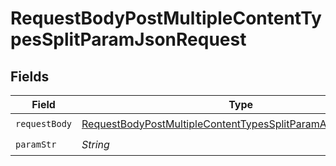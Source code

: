 # RequestBodyPostMultipleContentTypesSplitParamJsonRequest


## Fields

| Field                                                                                                                                                   | Type                                                                                                                                                    | Required                                                                                                                                                | Description                                                                                                                                             |
| ------------------------------------------------------------------------------------------------------------------------------------------------------- | ------------------------------------------------------------------------------------------------------------------------------------------------------- | ------------------------------------------------------------------------------------------------------------------------------------------------------- | ------------------------------------------------------------------------------------------------------------------------------------------------------- |
| `requestBody`                                                                                                                                           | [RequestBodyPostMultipleContentTypesSplitParamApplicationJSON](../../models/operations/RequestBodyPostMultipleContentTypesSplitParamApplicationJSON.md) | :heavy_check_mark:                                                                                                                                      | N/A                                                                                                                                                     |
| `paramStr`                                                                                                                                              | *String*                                                                                                                                                | :heavy_check_mark:                                                                                                                                      | N/A                                                                                                                                                     |